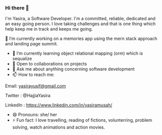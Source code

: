 ### Hi there 👋 

I'm Yasira, a Software Developer. 
I'm a committed, reliable, dedicated and an easy going person.
I love taking challenges and that is one thing which help keep me in track and keeps me going.

🔭 I’m currently working on a memories app using the mern stack approach and landing page summit.
- 🌱 I’m currently learning object relational mapping (orm) which is sequalize
- 👯 Open to collaborations on projects
- 💬 Ask me about anything concerning software development
- 📫 How to reach me:

Email: yasirayusif@gmail.com

 Twitter : @HajjiaYasira

LinkedIn : https://www.linkedin.com/in/yasiramusah/

- 😄 Pronouns: she/ her
- ⚡ Fun fact: I love travelling, reading of fictions, volunterring, problem solving, watch animations and action movies. 


<!--
**yasiramus/yasiramus** is a ✨ _special_ ✨ repository because its `README.md` (this file) appears on your GitHub profile.

Here are some ideas to get you started:

- 🔭 I’m currently working on a todo application using react liberary
- 🌱 I’m currently learning redux
- 👯 I’m looking to collaborate on project
- 🤔 I’m looking for help with ...
- 💬 Ask me about ...
- 📫 How to reach me: yasirayusif@gmail.com
- 😄 Pronouns: she
- ⚡ Fun fact: I love travelling, reading of fictions, hangout and being me 
-->
